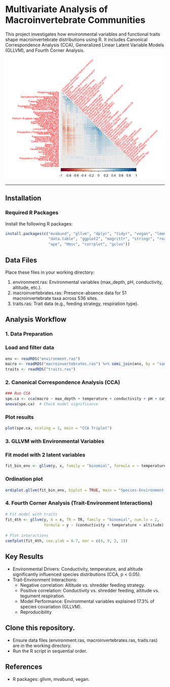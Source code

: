 # Multivariate Analysis of Macroinvertebrate Communities

This project investigates how environmental variables and functional traits shape macroinvertebrate distributions using R. It includes Canonical Correspondence Analysis (CCA), Generalized Linear Latent Variable Models (GLLVM), and Fourth Corner Analysis.

![SpeciesCorrelation](https://github.com/ankita-karki/Multivariateanalysis/blob/main/Documentation/image.png?raw=true)

---

## Installation

### Required R Packages
Install the following R packages:
```R
install.packages(c("mvabund", "gllvm", "dplyr", "tidyr", "vegan", "lmom", 
                   "data.table", "ggplot2", "magrittr", "stringr", "readxl", 
                   "ape", "Hmsc", "corrplot", "gclus"))
```
## Data Files
Place these files in your working directory:
1. environment.ras: Environmental variables (max_depth, pH, conductivity, altitude, etc.).
2. macroinvertebrates.ras: Presence-absence data for 51 macroinvertebrate taxa across 536 sites.
3. traits.ras: Trait data (e.g., feeding strategy, respiration type).

## Analysis Workflow
### 1. Data Preparation
### Load and filter data
```R
env <- readRDS("environment.ras")
macro <- readRDS("macroinvertebrates.ras") %>% semi_join(env, by = "sample_id")
traits <- readRDS("traits.ras")
```
### 2. Canonical Correspondence Analysis (CCA)
```R
### Run CCA
spe.ca <- cca(macro ~ max_depth + temperature + conductivity + pH + cat_area + altitude, data = env)
anova(spe.ca)  # Check model significance
```

### Plot results
```R
plot(spe.ca, scaling = 1, main = "CCA Triplot")
```

### 3. GLLVM with Environmental Variables
### Fit model with 2 latent variables
```R
fit_bin_env <- gllvm(y, x, family = "binomial", formula = ~ temperature + conductivity + altitude)
```

### Ordination plot
```R
ordiplot.gllvm(fit_bin_env, biplot = TRUE, main = "Species-Environment Biplot")
```

### 4. Fourth Corner Analysis (Trait-Environment Interactions)
```R
# Fit model with traits
fit_4th <- gllvm(y, X = x, TR = TR, family = "binomial", num.lv = 2,
                 formula = y ~ (conductivity + temperature + altitude):(ovip_single + resp_single + feed_single))

# Plot interactions
coefplot(fit_4th, cex.ylab = 0.7, mar = c(4, 9, 2, 1))
```

## Key Results
* Environmental Drivers: Conductivity, temperature, and altitude significantly influenced species distributions (CCA, p < 0.05).
* Trait-Environment Interactions:
   * Negative correlation: Altitude vs. shredder feeding strategy.
   * Positive correlation: Conductivity vs. shredder feeding, altitude vs. tegument respiration.
   * Model Performance: Environmental variables explained 17.3% of species covariation (GLLVM).
   * Reproducibility

## Clone this repository.
* Ensure data files (environment.ras, macroinvertebrates.ras, traits.ras) are in the working directory.
* Run the R script in sequential order.

## References
* R packages: gllvm, mvabund, vegan.
